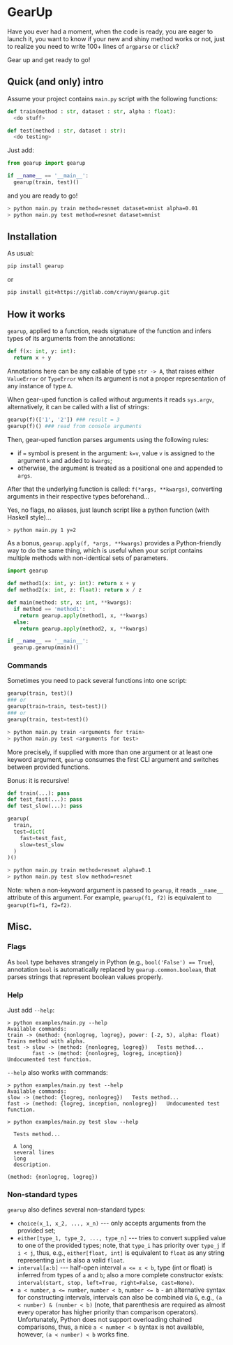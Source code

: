 # GearUp

Have you ever had a moment, when the code is ready, you are eager to launch it,
you want to know if your new and shiny method works or not, just to realize you need to write
100+ lines of `argparse` or `click`?

Gear up and get ready to go! 

## Quick (and only) intro

Assume your project contains `main.py` script with the following functions: 

```python
def train(method : str, dataset : str, alpha : float):
  <do stuff>

def test(method : str, dataset : str):
  <do testing>
```

Just add:

```python
from gearup import gearup

if __name__ == '__main__':
  gearup(train, test)()
```

and you are ready to go!

```bash
> python main.py train method=resnet dataset=mnist alpha=0.01
> python main.py test method=resnet dataset=mnist
```

## Installation

As usual:
```bash
pip install gearup
```
or
```bash
pip install git+https://gitlab.com/craynn/gearup.git
```

## How it works

`gearup`, applied to a function, reads signature of the function
and infers types of its arguments from the annotations:

```python
def f(x: int, y: int):
  return x + y
```

Annotations here can be any callable of type `str -> A`,
that raises either `ValueError` or `TypeError` when its argument is not a proper
representation of any instance of type `A`.

When gear-uped function is called without arguments it reads `sys.argv`,
alternatively, it can be called with a list of strings:

```python
gearup(f)(['1', '2']) ### result = 3
gearup(f)() ### read from console arguments
```

Then, gear-uped function parses arguments using the following rules:
- if `=` symbol is present in the argument: `k=v`, value `v` is assigned
  to the argument `k` and added to `kwargs`;
- otherwise, the argument is treated as a positional one and appended to `args`.

After that the underlying function is called: `f(*args, **kwargs)`,
converting arguments in their respective types beforehand...

Yes, no flags, no aliases, just launch script like
a python function (with Haskell style)...

```bash
> python main.py 1 y=2
```

As a bonus, `gearup.apply(f, *args, **kwargs)` provides a Python-friendly way to do the same thing, which
is useful when your script contains multiple methods with non-identical sets of parameters.

```python
import gearup

def method1(x: int, y: int): return x + y
def method2(x: int, z: float): return x / z

def main(method: str, x: int, **kwargs):
  if method == 'method1':
    return gearup.apply(method1, x, **kwargs)
  else:
    return gearup.apply(method2, x, **kwargs)

if __name__ == '__main__':
  gearup.gearup(main)()
``` 
 

### Commands

Sometimes you need to pack several functions into one script:

```python
gearup(train, test)()
### or
gearup(train=train, test=test)()
### or
gearup(train, test=test)()
```

```bash
> python main.py train <arguments for train>
> python main.py test <arguments for test>
```

More precisely, if supplied with more than one argument or at least one keyword argument,
`gearup` consumes the first CLI argument and
switches between provided functions.

Bonus: it is recursive!

```python
def train(...): pass
def test_fast(...): pass
def test_slow(...): pass

gearup(
  train,
  test=dict(
    fast=test_fast,
    slow=test_slow
  )
)()
```

```bash
> python main.py train method=resnet alpha=0.1
> python main.py test slow method=resnet
```

Note: when a non-keyword argument is passed to `gearup`,
it reads `__name__` attribute of this argument. For example, `gearup(f1, f2)` is equivalent to
`gearup(f1=f1, f2=f2)`.

## Misc.

### Flags

As `bool` type behaves strangely in Python (e.g., `bool('False') == True`),
annotation `bool` is automatically replaced by `gearup.common.boolean`,
that parses strings that represent boolean values properly.

### Help

Just add `--help`:

```
> python examples/main.py --help
Available commands:
train -> (method: {nonlogreg, logreg}, power: [-2, 5), alpha: float)   Trains method with alpha.
test -> slow -> (method: {nonlogreg, logreg})   Tests method...
        fast -> (method: {nonlogreg, logreg, inception})   Undocumented test function.
```

`--help` also works with commands:

```
> python examples/main.py test --help
Available commands:
slow -> (method: {logreg, nonlogreg})   Tests method...
fast -> (method: {logreg, inception, nonlogreg})   Undocumented test function.
```

```
> python examples/main.py test slow --help

  Tests method...

  A long
  several lines
  long
  description.
  
(method: {nonlogreg, logreg})
```

### Non-standard types

`gearup` also defines several non-standard types:
- `choice(x_1, x_2, ..., x_n)` --- only accepts arguments from the provided set;
- `either[type_1, type_2, ..., type_n]` --- tries to convert supplied value to one of the provided types;
  note, that `type_i` has priority over `type_j` if `i < j`, thus, e.g., `either[float, int]`
  is equivalent to `float` as any string representing `int` is also a valid `float`.
- `interval[a:b]` --- half-open interval `a <= x < b`, type (int or float) is inferred from types of `a` and `b`;
  also a more complete constructor exists: `interval(start, stop, left=True, right=False, cast=None)`.
- `a < number`, `a <= number`, `number < b`, `number <= b` - an alternative syntax for constructing intervals,
  intervals can also be combined via `&`, e.g., `(a < number) & (number < b)`
  (note, that parenthesis are required as almost every operator has higher priority than comparison operators).
  Unfortunately,   Python does not support overloading chained comparisons,
  thus, a nice `a < number < b` syntax is not available,
  however, `(a < number) < b` works fine. 